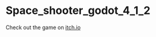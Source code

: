 # Space_shooter_godot_4_1_2

Check out the game on [itch.io](https://pushon.itch.io/godot-space-shooter)
